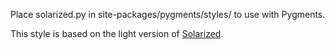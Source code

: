 Place solarized.py in site-packages/pygments/styles/ to use with Pygments.

This style is based on the light version of [Solarized](https://github.com/altercation/solarized).
